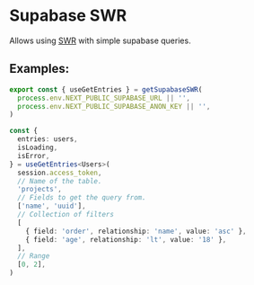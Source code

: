 # Supabase SWR

Allows using [SWR](https://swr.vercel.app/) with simple supabase queries.

## Examples:

```ts
export const { useGetEntries } = getSupabaseSWR(
  process.env.NEXT_PUBLIC_SUPABASE_URL || '',
  process.env.NEXT_PUBLIC_SUPABASE_ANON_KEY || '',
)

const {
  entries: users,
  isLoading,
  isError,
} = useGetEntries<Users>(
  session.access_token,
  // Name of the table.
  'projects',
  // Fields to get the query from.
  ['name', 'uuid'],
  // Collection of filters
  [
    { field: 'order', relationship: 'name', value: 'asc' },
    { field: 'age', relationship: 'lt', value: '18' },
  ],
  // Range
  [0, 2],
)
```
